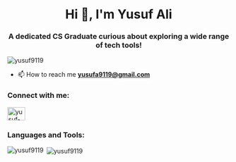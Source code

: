 <h1 align="center">Hi 👋, I'm Yusuf Ali</h1>
<h3 align="center">A dedicated CS Graduate curious about exploring a wide range of tech tools!</h3>

<p align="left"> <img src="https://komarev.com/ghpvc/?username=yusuf9119&label=Profile%20views&color=0e75b6&style=flat" alt="yusuf9119" /> </p>



- 📫 How to reach me **yusufa9119@gmail.com**

<h3 align="left">Connect with me:</h3>
<p align="left">
<a href="https://linkedin.com/in/yusuf-ali-4a8533272" target="blank"><img align="center" src="https://raw.githubusercontent.com/rahuldkjain/github-profile-readme-generator/master/src/images/icons/Social/linked-in-alt.svg" alt="yusuf-ali-4a8533272" height="30" width="40" /></a>
</p>

<h3 align="left">Languages and Tools:</h3>


<p><img align="left" src="https://github-readme-stats.vercel.app/api/top-langs?username=yusuf9119&show_icons=true&locale=en&layout=compact" alt="yusuf9119" /></p>

<p>&nbsp;<img align="center" src="https://github-readme-stats.vercel.app/api?username=yusuf9119&show_icons=true&locale=en" alt="yusuf9119" /></p>
